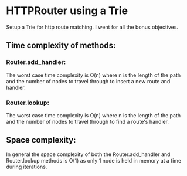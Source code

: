 # HTTPRouter using a Trie


Setup a Trie for http route matching. I went for all the bonus objectives.

## Time complexity of methods:

### Router.add_handler:
The worst case time complexity is O(n) where n is the length of the path and the number of nodes to travel through to insert a new route and handler.

### Router.lookup:
The worst case time complexity is O(n) where n is the length of the path and the number of nodes to travel through to find a route's handler.

## Space complexity:
In general the space complexity of both the Router.add_handler and Router.lookup methods is O(1) as only 1 node is held in memory at a time during iterations.
